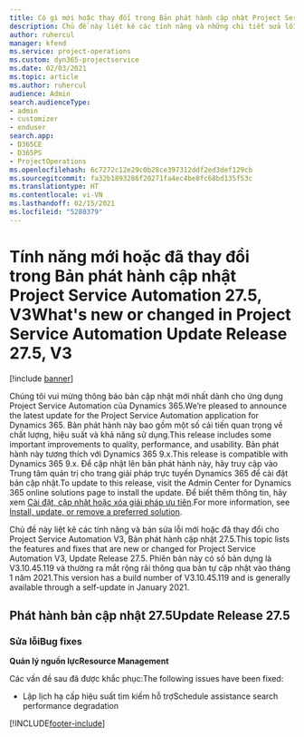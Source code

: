 ```yaml
---
title: Có gì mới hoặc thay đổi trong Bản phát hành cập nhật Project Service Automation 27.5, Bản vá, V3
description: Chủ đề này liệt kê các tính năng và những chi tiết sửa lỗi trong bản phát hành cập nhật Project Service Automation, bản vá 27.5, V3.
author: ruhercul
manager: kfend
ms.service: project-operations
ms.custom: dyn365-projectservice
ms.date: 02/03/2021
ms.topic: article
ms.author: ruhercul
audience: Admin
search.audienceType:
- admin
- customizer
- enduser
search.app:
- D365CE
- D365PS
- ProjectOperations
ms.openlocfilehash: 6c7272c12e29c0b28ce397312ddf2ed3def129cb
ms.sourcegitcommit: fa32b1893286f20271fa4ec4be8fc68bd135f53c
ms.translationtype: HT
ms.contentlocale: vi-VN
ms.lasthandoff: 02/15/2021
ms.locfileid: "5280379"
---
```

# <a name="whats-new-or-changed-in-project-service-automation-update-release-275-v3"></a><span data-ttu-id="47ede-103">Tính năng mới hoặc đã thay đổi trong Bản phát hành cập nhật Project Service Automation 27.5, V3</span><span class="sxs-lookup"><span data-stu-id="47ede-103">What's new or changed in Project Service Automation Update Release 27.5, V3</span></span>

[!include [banner](../includes/psa-now-project-operations.md)]

<span data-ttu-id="47ede-104">Chúng tôi vui mừng thông báo bản cập nhật mới nhất dành cho ứng dụng Project Service Automation của Dynamics 365.</span><span class="sxs-lookup"><span data-stu-id="47ede-104">We’re pleased to announce the latest update for the Project Service Automation application for Dynamics 365.</span></span> <span data-ttu-id="47ede-105">Bản phát hành này bao gồm một số cải tiến quan trọng về chất lượng, hiệu suất và khả năng sử dụng.</span><span class="sxs-lookup"><span data-stu-id="47ede-105">This release includes some important improvements to quality, performance, and usability.</span></span> <span data-ttu-id="47ede-106">Bản phát hành này tương thích với Dynamics 365 9.x.</span><span class="sxs-lookup"><span data-stu-id="47ede-106">This release is compatible with Dynamics 365 9.x.</span></span> <span data-ttu-id="47ede-107">Để cập nhật lên bản phát hành này, hãy truy cập vào Trung tâm quản trị cho trang giải pháp trực tuyến Dynamics 365 để cài đặt bản cập nhật.</span><span class="sxs-lookup"><span data-stu-id="47ede-107">To update to this release, visit the Admin Center for Dynamics 365 online solutions page to install the update.</span></span> <span data-ttu-id="47ede-108">Để biết thêm thông tin, hãy xem [Cài đặt, cập nhật hoặc xóa giải pháp ưu tiên](https://docs.microsoft.com/power-platform/admin/install-remove-preferred-solution).</span><span class="sxs-lookup"><span data-stu-id="47ede-108">For more information, see [Install, update, or remove a preferred solution](https://docs.microsoft.com/power-platform/admin/install-remove-preferred-solution).</span></span>

<span data-ttu-id="47ede-109">Chủ đề này liệt kê các tính năng và bản sửa lỗi mới hoặc đã thay đổi cho Project Service Automation V3, Bản phát hành cập nhật 27.5.</span><span class="sxs-lookup"><span data-stu-id="47ede-109">This topic lists the features and fixes that are new or changed for Project Service Automation V3, Update Release 27.5.</span></span> <span data-ttu-id="47ede-110">Phiên bản này có số bản dựng là V3.10.45.119 và thường ra mắt rộng rãi thông qua bản tự cập nhật vào tháng 1 năm 2021.</span><span class="sxs-lookup"><span data-stu-id="47ede-110">This version has a build number of V3.10.45.119 and is generally available through a self-update in January 2021.</span></span>

## <a name="update-release-275"></a><span data-ttu-id="47ede-111">Phát hành bản cập nhật 27.5</span><span class="sxs-lookup"><span data-stu-id="47ede-111">Update Release 27.5</span></span>

### <a name="bug-fixes"></a><span data-ttu-id="47ede-112">Sửa lỗi</span><span class="sxs-lookup"><span data-stu-id="47ede-112">Bug fixes</span></span>


<span data-ttu-id="47ede-113">**Quản lý nguồn lực**</span><span class="sxs-lookup"><span data-stu-id="47ede-113">**Resource Management**</span></span>

<span data-ttu-id="47ede-114">Các vấn đề sau đã được khắc phục:</span><span class="sxs-lookup"><span data-stu-id="47ede-114">The following issues have been fixed:</span></span>

- <span data-ttu-id="47ede-115">Lập lịch hạ cấp hiệu suất tìm kiếm hỗ trợ</span><span class="sxs-lookup"><span data-stu-id="47ede-115">Schedule assistance search performance degradation</span></span>


[!INCLUDE[footer-include](../includes/footer-banner.md)]